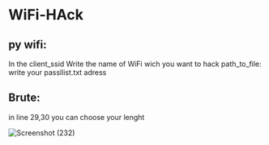 # WiFi-HAck

## py wifi:
In the client_ssid Write the name of WiFi wich you want to hack
path_to_file: write your passllist.txt adress


## Brute:
in line 29,30 you can choose your lenght



![Screenshot (232)](https://user-images.githubusercontent.com/87141315/137580581-21367eb0-2ea7-42db-8eff-7e9d5ec2d747.png)
